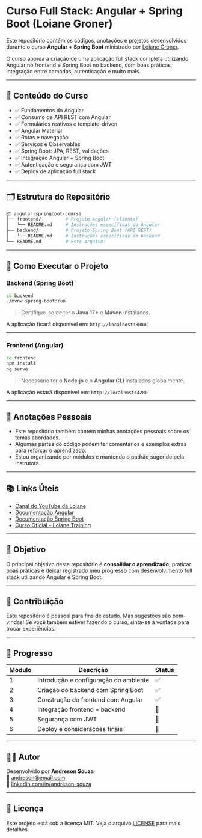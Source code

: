 # Curso Full Stack: Angular + Spring Boot (Loiane Groner)

Este repositório contém os códigos, anotações e projetos desenvolvidos durante o curso **Angular + Spring Boot** ministrado por [Loiane Groner](https://loiane.training/).

O curso aborda a criação de uma aplicação full stack completa utilizando Angular no frontend e Spring Boot no backend, com boas práticas, integração entre camadas, autenticação e muito mais.

---

## 🧠 Conteúdo do Curso

- ✅ Fundamentos do Angular
- ✅ Consumo de API REST com Angular
- ✅ Formulários reativos e template-driven
- ✅ Angular Material
- ✅ Rotas e navegação
- ✅ Serviços e Observables
- ✅ Spring Boot: JPA, REST, validações
- ✅ Integração Angular + Spring Boot
- ✅ Autenticação e segurança com JWT
- ✅ Deploy de aplicação full stack

---

## 🗂 Estrutura do Repositório

```bash
📦 angular-springboot-course
├── frontend/         # Projeto Angular (cliente)
│   └── README.md     # Instruções específicas do Angular
├── backend/          # Projeto Spring Boot (API REST)
│   └── README.md     # Instruções específicas do backend
└── README.md         # Este arquivo
```

---

## 🚀 Como Executar o Projeto

### Backend (Spring Boot)

```bash
cd backend
./mvnw spring-boot:run
```

> Certifique-se de ter o **Java 17+** e **Maven** instalados.

A aplicação ficará disponível em: `http://localhost:8080`

---

### Frontend (Angular)

```bash
cd frontend
npm install
ng serve
```

> Necessário ter o **Node.js** e o **Angular CLI** instalados globalmente.

A aplicação estará disponível em: `http://localhost:4200`

---

## 📝 Anotações Pessoais

- Este repositório também contém minhas anotações pessoais sobre os temas abordados.
- Algumas partes do código podem ter comentários e exemplos extras para reforçar o aprendizado.
- Estou organizando por módulos e mantendo o padrão sugerido pela instrutora.

---

## 📚 Links Úteis

- [Canal do YouTube da Loiane](https://www.youtube.com/user/Loianeg)
- [Documentação Angular](https://angular.io/docs)
- [Documentação Spring Boot](https://spring.io/projects/spring-boot)
- [Curso Oficial - Loiane Training](https://loiane.training/)

---

## 📌 Objetivo

O principal objetivo deste repositório é **consolidar o aprendizado**, praticar boas práticas e deixar registrado meu progresso com desenvolvimento full stack utilizando Angular e Spring Boot.

---

## 🤝 Contribuição

Este repositório é pessoal para fins de estudo. Mas sugestões são bem-vindas! Se você também estiver fazendo o curso, sinta-se à vontade para trocar experiências.

---

## 📅 Progresso

| Módulo | Descrição | Status |
|--------|-----------|--------|
| 1      | Introdução e configuração do ambiente | ✅ |
| 2      | Criação do backend com Spring Boot    | ✅ |
| 3      | Construção do frontend com Angular    | ✅ |
| 4      | Integração frontend + backend         | 🔄 |
| 5      | Segurança com JWT                     | 🔲 |
| 6      | Deploy e considerações finais         | 🔲 |

---

## 🧑‍💻 Autor

Desenvolvido por **Andreson Souza**  
📧 andreson@email.com  
🔗 [linkedin.com/in/andreson-souza](https://linkedin.com/in/andreson-souza)

---

## 📝 Licença

Este projeto está sob a licença MIT. Veja o arquivo [LICENSE](LICENSE) para mais detalhes.
